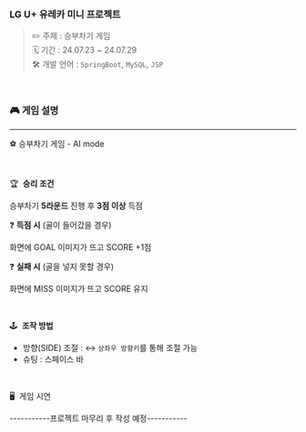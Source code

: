 ### LG U+ 유레카 미니 프로젝트

> ✏️ 주제 : 승부차기 게임 <br>
> 🗓️ 기간 : 24.07.23 ~ 24.07.29 <br>
> 🛠️ 개발 언어 : `SpringBoot`, `MySQL`, `JSP` <br>

<br>

### 🎮 게임 설명

---

⚽ 승부차기 게임 - AI mode

<br>

🏆  **승리 조건**

승부차기 **5라운드** 진행 후 **3점 이상** 득점

❓ **득점 시** (골이 들어갔을 경우)

화면에 GOAL 이미지가 뜨고 SCORE +1점

❓ **실패 시** (골을 넣지 못할 경우)

화면에 MISS 이미지가 뜨고 SCORE 유지

<br>

🕹️  **조작 방법**

- 방향(SIDE) 조절 : ↔️ `상좌우 방향키`를 통해 조절 가능
- 슈팅 : 스페이스 바

<br>

🖥️  게임 시연
<br>

-----------프로젝트 마무리 후 작성 예정-----------

